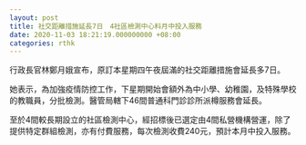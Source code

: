 ```yaml
---
layout: post
title: 社交距離措施延長7日　4社區檢測中心料月中投入服務
date: 2020-11-03 18:21:19.000000000 +08:00
categories: rthk
---
```


行政長官林鄭月娥宣布，原訂本星期四午夜屆滿的社交距離措施會延長多7日。

她表示，為加強疫情防控工作，下星期開始會額外為中小學、幼稚園，及特殊學校的教職員，分批檢測。醫管局轄下46間普通科門診診所派樽服務會延長。

至於4間較長期設立的社區檢測中心，經招標後已選定由4間私營機構營運，除了提供特定群組檢測，亦有付費服務，每次檢測收費240元，預計本月中投入服務。
